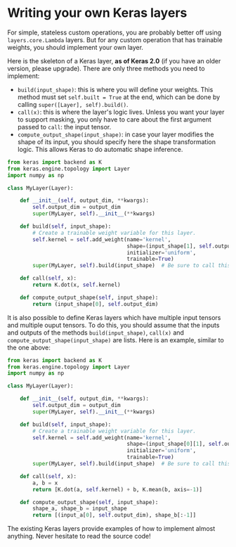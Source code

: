 # Writing your own Keras layers

For simple, stateless custom operations, you are probably better off using `layers.core.Lambda` layers. But for any custom operation that has trainable weights, you should implement your own layer.

Here is the skeleton of a Keras layer, **as of Keras 2.0** (if you have an older version, please upgrade). There are only three methods you need to implement:

- `build(input_shape)`: this is where you will define your weights. This method must set `self.built = True` at the end, which can be done by calling `super([Layer], self).build()`.
- `call(x)`: this is where the layer's logic lives. Unless you want your layer to support masking, you only have to care about the first argument passed to `call`: the input tensor.
- `compute_output_shape(input_shape)`: in case your layer modifies the shape of its input, you should specify here the shape transformation logic. This allows Keras to do automatic shape inference.

```python
from keras import backend as K
from keras.engine.topology import Layer
import numpy as np

class MyLayer(Layer):

    def __init__(self, output_dim, **kwargs):
        self.output_dim = output_dim
        super(MyLayer, self).__init__(**kwargs)

    def build(self, input_shape):
        # Create a trainable weight variable for this layer.
        self.kernel = self.add_weight(name='kernel', 
                                      shape=(input_shape[1], self.output_dim),
                                      initializer='uniform',
                                      trainable=True)
        super(MyLayer, self).build(input_shape)  # Be sure to call this at the end

    def call(self, x):
        return K.dot(x, self.kernel)

    def compute_output_shape(self, input_shape):
        return (input_shape[0], self.output_dim)
```

It is also possible to define Keras layers which have multiple input tensors and multiple ouput tensors. To do this, you should assume that the inputs and outputs of the methods `build(input_shape)`, `call(x)` and `compute_output_shape(input_shape)` are lists. Here is an example, similar to the one above:

```python
from keras import backend as K
from keras.engine.topology import Layer
import numpy as np

class MyLayer(Layer):

    def __init__(self, output_dim, **kwargs):
        self.output_dim = output_dim
        super(MyLayer, self).__init__(**kwargs)

    def build(self, input_shape):
        # Create a trainable weight variable for this layer.
        self.kernel = self.add_weight(name='kernel',
                                      shape=(input_shape[0][1], self.output_dim),
                                      initializer='uniform',
                                      trainable=True)
        super(MyLayer, self).build(input_shape)  # Be sure to call this at the end

    def call(self, x):
        a, b = x
        return [K.dot(a, self.kernel) + b, K.mean(b, axis=-1)]

    def compute_output_shape(self, input_shape):
        shape_a, shape_b = input_shape
        return [(input_a[0], self.output_dim), shape_b[:-1]]
```

The existing Keras layers provide examples of how to implement almost anything. Never hesitate to read the source code!
